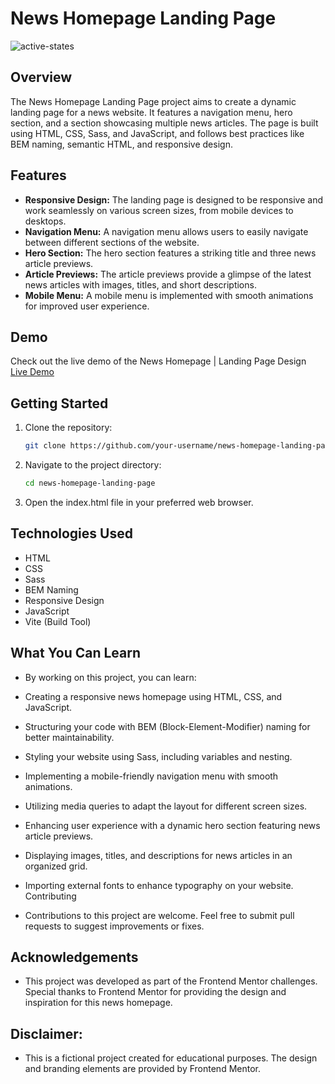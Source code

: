 # News Homepage Landing Page

![active-states](https://github.com/francismcpc/news-homepage-landing-page/assets/119109562/088c34a6-6df4-43e8-81ee-259f033c0019)

## Overview

The News Homepage Landing Page project aims to create a dynamic landing page for a news website. It features a navigation menu, hero section, and a section showcasing multiple news articles. The page is built using HTML, CSS, Sass, and JavaScript, and follows best practices like BEM naming, semantic HTML, and responsive design.

## Features

- **Responsive Design:** The landing page is designed to be responsive and work seamlessly on various screen sizes, from mobile devices to desktops.
- **Navigation Menu:** A navigation menu allows users to easily navigate between different sections of the website.
- **Hero Section:** The hero section features a striking title and three news article previews.
- **Article Previews:** The article previews provide a glimpse of the latest news articles with images, titles, and short descriptions.
- **Mobile Menu:** A mobile menu is implemented with smooth animations for improved user experience.

## Demo

Check out the live demo of the News Homepage | Landing Page Design [Live Demo](https://news-homepage-landing-page.vercel.app/)

## Getting Started

1. Clone the repository:

   ```bash
   git clone https://github.com/your-username/news-homepage-landing-page.git

2. Navigate to the project directory:
   
   ```bash
   cd news-homepage-landing-page

3. Open the index.html file in your preferred web browser.

## Technologies Used
- HTML
- CSS
- Sass
- BEM Naming
- Responsive Design
- JavaScript
- Vite (Build Tool)

## What You Can Learn
  - By working on this project, you can learn:

- Creating a responsive news homepage using HTML, CSS, and JavaScript.
- Structuring your code with BEM (Block-Element-Modifier) naming for better maintainability.
- Styling your website using Sass, including variables and nesting.
- Implementing a mobile-friendly navigation menu with smooth animations.
- Utilizing media queries to adapt the layout for different screen sizes.
- Enhancing user experience with a dynamic hero section featuring news article previews.
- Displaying images, titles, and descriptions for news articles in an organized grid.
- Importing external fonts to enhance typography on your website. Contributing
- Contributions to this project are welcome. Feel free to submit pull requests to suggest improvements or fixes.

## Acknowledgements
- This project was developed as part of the Frontend Mentor challenges. Special thanks to Frontend Mentor for providing the design and inspiration for this news homepage.

## Disclaimer: 
- This is a fictional project created for educational purposes. The design and branding elements are provided by Frontend Mentor.
